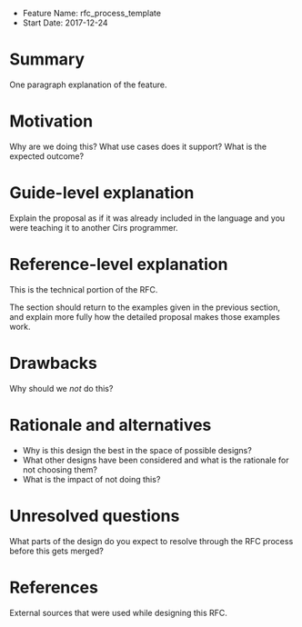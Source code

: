- Feature Name: rfc_process_template
- Start Date: 2017-12-24

# Summary
[Summary]: #summary

One paragraph explanation of the feature.

# Motivation
[Motivation]: #motivation

Why are we doing this? What use cases does it support? What is the expected
outcome?

# Guide-level explanation
[Guide-level explanation]: #guide-level-explanation

Explain the proposal as if it was already included in the language and you
were teaching it to another Cirs programmer.

# Reference-level explanation
[Reference-level explanation]: #reference-level-explanation

This is the technical portion of the RFC.

The section should return to the examples given in the previous section, and
explain more fully how the detailed proposal makes those examples work.

# Drawbacks
[Drawbacks]: #drawbacks

Why should we *not* do this?

# Rationale and alternatives
[Rationale and alternatives]: #rationale-and-alternatives

- Why is this design the best in the space of possible designs?
- What other designs have been considered and what is the rationale for not
  choosing them?
- What is the impact of not doing this?

# Unresolved questions
[Unresolved questions]: #unresolved-questions

What parts of the design do you expect to resolve through the RFC process
before this gets merged?

# References
[References]: #references

External sources that were used while designing this RFC.
